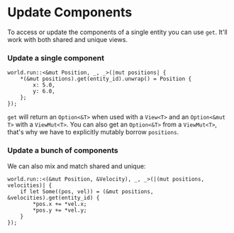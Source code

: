 # Update Components 

To access or update the components of a single entity you can use `get`. It'll work with both shared and unique views.

### Update a single component

```rust, noplaypen
world.run::<&mut Position, _, _>(|mut positions| {
    *(&mut positions).get(entity_id).unwrap() = Position {
        x: 5.0,
        y: 6.0,
    };
});
```

`get` will return an `Option<&T>` when used with a `View<T>` and an `Option<&mut T>` with a `ViewMut<T>`. You can also get an `Option<&T>` from a `ViewMut<T>`, that's why we have to explicitly mutably borrow `positions`.

### Update a bunch of components

We can also mix and match shared and unique:

```rust, noplaypen
world.run::<(&mut Position, &Velocity), _, _>(|(mut positions, velocities)| {
    if let Some((pos, vel)) = (&mut positions, &velocities).get(entity_id) {
        *pos.x += *vel.x;
        *pos.y += *vel.y;
    }
});
```
